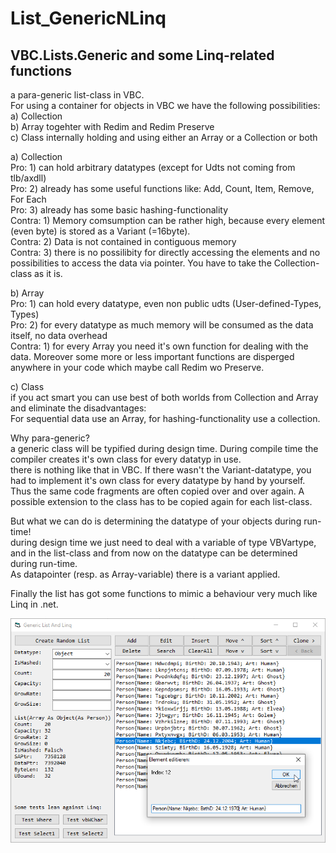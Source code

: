 # List_GenericNLinq
## VBC.Lists.Generic and some Linq-related functions
a para-generic list-class in VBC.  
For using a container for objects in VBC we have the following possibilities:  
a) Collection  
b) Array togehter with Redim and Redim Preserve  
c) Class internally holding and using either an Array or a Collection or both  
  
a) Collection  
Pro: 1) can hold arbitrary datatypes (except for Udts not coming from tlb/axdll)  
Pro: 2) already has some useful functions like: Add, Count, Item, Remove, For Each  
Pro: 3) already has some basic hashing-functionality  
Contra: 1) Memory comsumption can be rather high, because every element (even byte) is stored as a Variant (=16byte).  
Contra: 2) Data is not contained in contiguous memory   
Contra: 3) there is no possilibity for directly accessing the elements and no possibilities to access the data via pointer. You have to take the Collection-class as it is.  
  
b) Array  
Pro: 1) can hold every datatype, even non public udts (User-defined-Types, Types)  
Pro: 2) for every datatype as much memory will be consumed as the data itself, no data overhead  
Contra: 1) for every Array you need it's own function for dealing with the data. Moreover some more or less important functions are disperged anywhere in your code which maybe call Redim wo Preserve.  
  
c) Class  
if you act smart you can use best of both worlds from Collection and Array and eliminate the disadvantages:  
For sequential data use an Array, for hashing-functionality use a collection.  
  
Why para-generic?  
a generic class will be typified during design time. During compile time the compiler creates it's own class for every datatyp in use.  
there is nothing like that in VBC. If there wasn't the Variant-datatype, you had to implement it's own class for every datatype by hand by yourself.   
Thus the same code fragments are often copied over and over again. A possible extension to the class has to be copied again for each list-class.  
  
But what we can do is determining the datatype of your objects during run-time!  
during design time we just need to deal with a variable of type VBVartype, and in the list-class and from now on the datatype can be determined during run-time.   
As datapointer (resp. as Array-variable) there is a variant applied.  

Finally the list has got some functions to mimic a behaviour very much like Linq in .net.  

![GenericListLinq Image](Resources/GenericListLinq.png "GenericListLinq Image") 